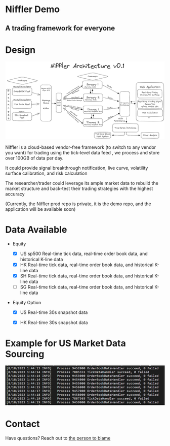 # Niffler Demo

## A trading framework for everyone

# Design

![Example Image](res/images/NifflerArchitectureV01WhiteSmall.png)

Niffler is a cloud-based vendor-free framework (to switch to any vendor you want) for trading using the tick-level data feed
, we process and store over 100GB of data per day.

It could provide signal breakthrough notification, live curve, volatility surface calibration, and risk calculation

The researcher/trader could leverage its ample market data to rebuild the market structure and back-test
their trading strategies with the highest accuracy


(Currently, the Niffler prod repo is private, it is the demo repo, and the application will be available soon)

# Data Available
- Equity

  - [x] US sp500 Real-time tick data, real-time order book data, and historical K-line data
  - [x] HK Real-time tick data, real-time order book data, and historical K-line data
  - [x] SH Real-time tick data, real-time order book data, and historical K-line data
  - [ ] SG Real-time tick data, real-time order book data, and historical K-line data

- Equity Option
  - [x] US Real-time 30s snapshot data
  - [x] HK Real-time 30s snapshot data


# Example for US Market Data Sourcing

![Example Image 2](res/images/Example_us_data.png)

# Contact
Have questions? Reach out to [the person to blame](https://www.linkedin.com/in/chenwang666/)


